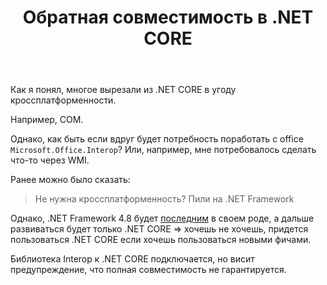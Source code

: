 ﻿---
title: "Обратная совместимость в .NET CORE"
se.owner.user_id: 32793
se.owner.display_name: "iluxa1810"
se.owner.link: "https://ru.stackoverflow.com/users/32793/iluxa1810"
se.link: "https://ru.stackoverflow.com/questions/921801/%d0%9e%d0%b1%d1%80%d0%b0%d1%82%d0%bd%d0%b0%d1%8f-%d1%81%d0%be%d0%b2%d0%bc%d0%b5%d1%81%d1%82%d0%b8%d0%bc%d0%be%d1%81%d1%82%d1%8c-%d0%b2-net-core"
se.question_id: 921801
se.post_type: question
se.score: 1
---
<p>Как я понял, многое вырезали из .NET CORE в угоду кроссплатформенности.</p>

<p>Например, COM.</p>

<p>Однако, как быть если вдруг будет потребность поработать с office  <code>Microsoft.Office.Interop</code>? Или, например, мне потребовалось сделать что-то через WMI.</p>

<p>Ранее можно было сказать:</p>

<blockquote>
  <p>Не нужна кроссплатформенность? Пили на .NET Framework</p>
</blockquote>

<p>Однако, .NET Framework 4.8 будет <a href="https://medium.com/@andy.watt83/the-net-framework-is-done-8aec3bbae12d" rel="nofollow noreferrer">последним</a> в своем роде, а дальше развиваться будет только .NET CORE => хочешь не хочешь, придется пользоваться .NET CORE если хочешь пользоваться новыми фичами.</p>

<p>Библиотека Interop к .NET CORE подключается, но висит предупреждение, что полная совместимость не гарантируется.</p>
